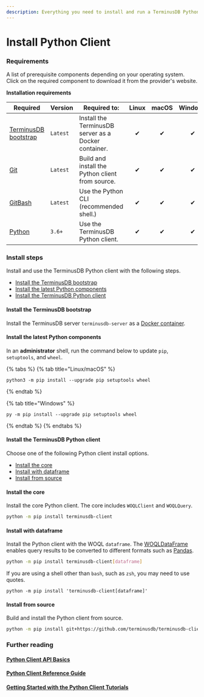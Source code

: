 ```yaml
---
description: Everything you need to install and run a TerminusDB Python client
---
```


# Install Python Client

### Requirements

A list of prerequisite components depending on your operating system. Click on the required component to download it from the provider's website.

**Installation requirements**

| Required                                    | Version  | Required to:                                         | Linux | macOS | Windows |
| ------------------------------------------- | -------- | ---------------------------------------------------- | :---: | :---: | :-----: |
| [TerminusDB bootstrap](broken-reference)    | `Latest` | Install the TerminusDB server as a Docker container. |   ✔   |   ✔   |    ✔    |
| [Git](https://git-scm.com/downloads)        | `Latest` | Build and install the Python client from source.     |   ✔   |   ✔   |    ✔    |
| [GitBash](https://git-scm.com/downloads)    | `Latest` | Use the Python CLI (recommended shell.)              |   ✔   |   ✔   |    ✔    |
| [Python](https://www.python.org/downloads/) | `3.6+`   | Use the TerminusDB Python client.                    |   ✔   |   ✔   |    ✔    |

### Install steps

Install and use the TerminusDB Python client with the following steps.

* [Install the TerminusDB bootstrap](install-python-client.md#install-the-terminusdb-bootstrap)
* [Install the latest Python components](install-python-client.md#install-the-latest-python-components)
* [Install the TerminusDB Python client](install-python-client.md#install-the-terminusdb-python-client)

#### Install the TerminusDB bootstrap

Install the TerminusDB server `terminusdb-server` as a [Docker container](../install/install-as-docker-container.md).

#### Install the latest Python components

In an **administrator** shell, run the command below to update `pip`, `setuptools`, and `wheel`.

{% tabs %}
{% tab title="Linux/macOS" %}
```
python3 -m pip install --upgrade pip setuptools wheel
```
{% endtab %}

{% tab title="Windows" %}
```
py -m pip install --upgrade pip setuptools wheel
```
{% endtab %}
{% endtabs %}

#### Install the TerminusDB Python client

Choose one of the following Python client install options.

* [Install the core](install-python-client.md#install-the-core)
* [Install with dataframe](install-python-client.md#install-with-dataframe)
* [Install from source](install-python-client.md#install-from-source)

#### **Install the core**

Install the core Python client. The core includes `WOQLClient` and `WOQLQuery`.

```bash
python -m pip install terminusdb-client
```

#### **Install with dataframe**

Install the Python client with the WOQL `dataframe`. The [WOQLDataFrame](https://terminusdb.github.io/terminusdb-client-python/woqlDataframe.html) enables query results to be converted to different formats such as [Pandas](https://pandas.pydata.org/docs/reference/api/pandas.DataFrame.html).

```bash
python -m pip install terminusdb-client[dataframe]
```

If you are using a shell other than `bash`, such as `zsh`, you may need to use quotes.

```
python -m pip install 'terminusdb-client[dataframe]'
```

#### **Install from source**

Build and install the Python client from source.

```bash
python -m pip install git+https://github.com/terminusdb/terminusdb-client-python.git
```

### Further reading

#### [Python Client API Basics](../../guides/how-to-guides/use-the-python-client/)

#### [Python Client Reference Guide](../../guides/reference-guides/python-client-reference/terminusdb\_client.client.md)

#### [Getting Started with the Python Client Tutorials](https://github.com/terminusdb/terminusdb-tutorials/tree/master/getting\_started/python-client)
